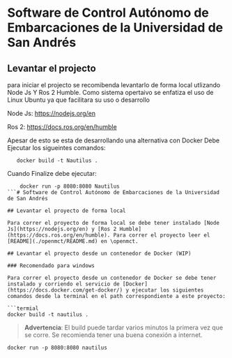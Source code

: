 # Software de Control Autónomo de Embarcaciones de la Universidad de San Andrés

## Levantar el projecto 
 para iniciar el projecto se recomibenda levantarlo de forma local utlizando Node Js Y Ros 2 Humble. Como sistema opertaivo se enfatiza el uso de Linux Ubuntu ya que facilitara su uso o desarrollo 

 Node Js: https://nodejs.org/en
 
 Ros 2: https://docs.ros.org/en/humble

 Apesar de esto se esta de desarrollando una alternativa con Docker 
    Debe Ejecutar los sigueintes comandos:
 ``` 
    docker build -t Nautilus .
```

Cuando Finalize debe ejecutar:

```
    docker run -p 8080:8080 Nautilus
```# Software de Control Autónomo de Embarcaciones de la Universidad de San Andrés

## Levantar el proyecto de forma local

Para correr el proyecto de forma local se debe tener instalado [Node Js](https://nodejs.org/en) y [Ros 2 Humble](https://docs.ros.org/en/humble). Para correr el proyecto leer el [README](./openmct/README.md) en \openmct.

## Levantar el proyecto desde un contenedor de Docker (WIP)

### Recomendado para windows

Para correr el proyecto desde un contenedor de Docker se debe tener instalado y corriendo el servicio de [Docker](https://docs.docker.com/get-docker/) y ejecutar los siguientes comandos desde la terminal en el path correspondiente a este proyecto:

```termial
docker build -t nautilus .
```

> **Advertencia**: El build puede tardar varios minutos la primera vez que se corre. Se recomienda tener una buena conexión a internet.

```terminal
docker run -p 8080:8080 nautilus
```